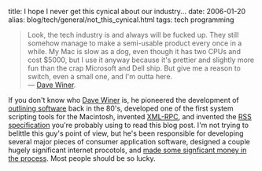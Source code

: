 title: I hope I never get this cynical about our industry...
date: 2006-01-20
alias: blog/tech/general/not_this_cynical.html
tags: tech programming

> Look, the tech industry is and always will be fucked up. They still 
> somehow manage to make a semi-usable product every once in a while. My Mac 
> is slow as a dog, even though it has two CPUs and cost $5000, but I use it 
> anyway because it's prettier and slightly more fun than the crap Microsoft 
> and Dell ship. But give me a reason to switch, even a small one, and I'm 
> outta here.<br>
>  &mdash; <a href="http://www.scripting.com/2006/01/19.html#sixMonthMacReport">Dave Winer</a>.

If you don't know who <a
href="http://blogs.law.harvard.edu/dave/">Dave Winer</a> is, he
pioneered the development of <a
href="http://www.outliners.com/">outlining software</a> back in the
80's, developed one of the first system scripting tools for the
Macintosh, invented <a
href="http://www.xmlrpc.com/stories/storyReader$555">XML-RPC</a>, and
invented the <a href="http://blogs.law.harvard.edu/tech/rss">RSS
specification</a> you're probably using to read this blog post. I'm
not trying to belittle this guy's point of view, but he's been
responsible for developing several major pieces of consumer
application software, designed a couple hugely significant internet
procotols, and <a
href="http://www.kottke.org/05/10/weblogscom-sold-to-verisign">made
some signficant money in the process</a>. Most people should be so
lucky.
